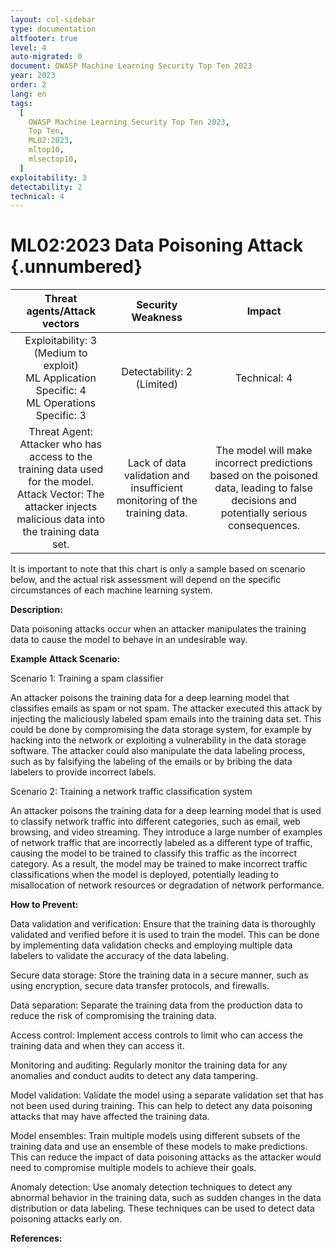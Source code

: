 ```yaml
---
layout: col-sidebar
type: documentation
altfooter: true
level: 4
auto-migrated: 0
document: OWASP Machine Learning Security Top Ten 2023
year: 2023
order: 2
lang: en
tags:
  [
    OWASP Machine Learning Security Top Ten 2023,
    Top Ten,
    ML02:2023,
    mltop10,
    mlsectop10,
  ]
exploitability: 3
detectability: 2
technical: 4
---
```


# ML02:2023 Data Poisoning Attack {.unnumbered}

|                                                                   Threat agents/Attack vectors                                                                   |                             Security Weakness                             |                                                                 Impact                                                                 |
| :--------------------------------------------------------------------------------------------------------------------------------------------------------------: | :-----------------------------------------------------------------------: | :------------------------------------------------------------------------------------------------------------------------------------: |
|                                Exploitability: 3 (Medium to exploit)<br>ML Application Specific: 4 <br>ML Operations Specific: 3                                 |                       Detectability: 2<br>(Limited)                       |                                                            Technical: 4<br>                                                            |
| Threat Agent: Attacker who has access to the training data used for the model.<br>Attack Vector: The attacker injects malicious data into the training data set. | Lack of data validation and insufficient monitoring of the training data. | The model will make incorrect predictions based on the poisoned data, leading to false decisions and potentially serious consequences. |

It is important to note that this chart is only a sample based on scenario
below, and the actual risk assessment will depend on the specific circumstances
of each machine learning system.

**Description:**

Data poisoning attacks occur when an attacker manipulates the training data to
cause the model to behave in an undesirable way.

**Example Attack Scenario:**

Scenario 1: Training a spam classifier

An attacker poisons the training data for a deep learning model that classifies
emails as spam or not spam. The attacker executed this attack by injecting the
maliciously labeled spam emails into the training data set. This could be done
by compromising the data storage system, for example by hacking into the network
or exploiting a vulnerability in the data storage software. The attacker could
also manipulate the data labeling process, such as by falsifying the labeling of
the emails or by bribing the data labelers to provide incorrect labels.

Scenario 2: Training a network traffic classification system

An attacker poisons the training data for a deep learning model that is used to
classify network traffic into different categories, such as email, web browsing,
and video streaming. They introduce a large number of examples of network
traffic that are incorrectly labeled as a different type of traffic, causing the
model to be trained to classify this traffic as the incorrect category. As a
result, the model may be trained to make incorrect traffic classifications when
the model is deployed, potentially leading to misallocation of network resources
or degradation of network performance.

**How to Prevent:**

Data validation and verification: Ensure that the training data is thoroughly
validated and verified before it is used to train the model. This can be done by
implementing data validation checks and employing multiple data labelers to
validate the accuracy of the data labeling.

Secure data storage: Store the training data in a secure manner, such as using
encryption, secure data transfer protocols, and firewalls.

Data separation: Separate the training data from the production data to reduce
the risk of compromising the training data.

Access control: Implement access controls to limit who can access the training
data and when they can access it.

Monitoring and auditing: Regularly monitor the training data for any anomalies
and conduct audits to detect any data tampering.

Model validation: Validate the model using a separate validation set that has
not been used during training. This can help to detect any data poisoning
attacks that may have affected the training data.

Model ensembles: Train multiple models using different subsets of the training
data and use an ensemble of these models to make predictions. This can reduce
the impact of data poisoning attacks as the attacker would need to compromise
multiple models to achieve their goals.

Anomaly detection: Use anomaly detection techniques to detect any abnormal
behavior in the training data, such as sudden changes in the data distribution
or data labeling. These techniques can be used to detect data poisoning attacks
early on.

**References:**
